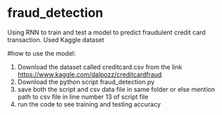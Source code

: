 # fraud_detection
Using RNN to train and test a model to predict fraudulent credit  card transaction. Used Kaggle dataset

#how to use the model:
1. Download the dataset called creditcard.csv from the link https://www.kaggle.com/dalpozz/creditcardfraud
2. Download the python script fraud_detection.py
3. save both the script and csv data file in same folder or else mention path to csv file in line number 13 of script file
4. run the code to see training and testing accuracy
